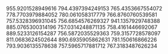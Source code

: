 955.9201528949616
794.4397394249153
765.4353667554072
778.7703979884052
780.061058317779
766.8760760539581
757.5328396931045
756.6854576269327
941.1357929748388
885.0765300314196
757.0314248871135
758.4161446692067
889.5233126154287
756.5872035529363
759.3157728578097
811.0683624502644
890.6935905862631
781.150616866226
793.9036135578638
757.5965717881712
767.3183487626234
